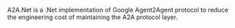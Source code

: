 A2A.Net is a .Net implementation of Google Agent2Agent protocol to reduce the engineering cost of maintaining the A2A protocol layer.
